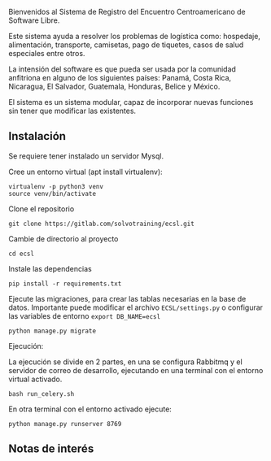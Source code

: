Bienvenidos al Sistema de Registro del Encuentro Centroamericano de Software Libre.

Este sistema ayuda a resolver los problemas de logística como: hospedaje, alimentación, transporte, camisetas, pago de tiquetes, casos de salud especiales entre otros.

La intensión del software es que pueda ser usada por la comunidad anfitriona en alguno de los siguientes países: Panamá, Costa Rica, Nicaragua, El Salvador, Guatemala, Honduras, Belice y México.

El sistema es un sistema modular, capaz de incorporar nuevas funciones sin tener que modificar las existentes.

## Instalación

Se requiere tener instalado un servidor Mysql.

Cree un entorno virtual (apt install virtualenv):

```   
virtualenv -p python3 venv
source venv/bin/activate
```

Clone el repositorio 

`git clone https://gitlab.com/solvotraining/ecsl.git`

Cambie de directorio al proyecto

`cd ecsl`

Instale las dependencias 

`pip install -r requirements.txt`

Ejecute las migraciones, para crear las tablas necesarias en la base de datos.
Importante puede modificar el archivo `ECSL/settings.py` o configurar las variables de entorno `export DB_NAME=ecsl`

`python manage.py migrate`

Ejecución: 

La ejecución se divide en 2 partes, en una se configura Rabbitmq y el servidor de correo de desarrollo, ejecutando en una terminal con el entorno virtual activado.

`bash run_celery.sh`

En otra terminal con el entorno activado ejecute:

`python manage.py runserver 8769`

## Notas de interés 


